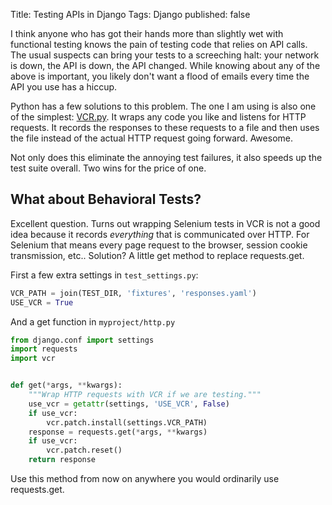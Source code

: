 Title: Testing APIs in Django
Tags: Django
published: false

I think anyone who has got their hands more than slightly wet with functional testing knows the pain of testing code that relies on API calls.  The usual suspects can bring your tests to a screeching halt: your network is down, the API is down, the API changed.  While knowing about any of the above is important, you likely don't want a flood of emails every time the API you use has a hiccup.

Python has a few solutions to this problem.  The one I am using is also one of the simplest: [VCR.py][].  It wraps any code you like and listens for HTTP requests.  It records the responses to these requests to a file and then uses the file instead of the actual HTTP request going forward.  Awesome.

Not only does this eliminate the annoying test failures, it also speeds up the test suite overall.  Two wins for the price of one.

## What about Behavioral Tests?

Excellent question.  Turns out wrapping Selenium tests in VCR is not a good idea because it records _everything_ that is communicated over HTTP.  For Selenium that means every page request to the browser, session cookie transmission, etc..  Solution?  A little get method to replace requests.get.

First a few extra settings in ``test_settings.py``:

```python
VCR_PATH = join(TEST_DIR, 'fixtures', 'responses.yaml')
USE_VCR = True
```

And a get function in ``myproject/http.py``

```python
from django.conf import settings
import requests
import vcr


def get(*args, **kwargs):
    """Wrap HTTP requests with VCR if we are testing."""
    use_vcr = getattr(settings, 'USE_VCR', False)
    if use_vcr:
        vcr.patch.install(settings.VCR_PATH)
    response = requests.get(*args, **kwargs)
    if use_vcr:
        vcr.patch.reset()
    return response
```

Use this method from now on anywhere you would ordinarily use requests.get.

[VCR.py]: https://github.com/kevin1024/vcrpy

